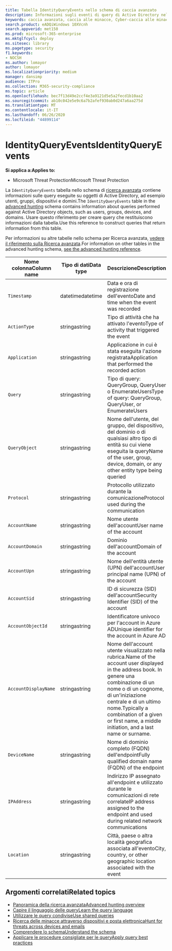 ```yaml
---
title: Tabella IdentityQueryEvents nello schema di caccia avanzato
description: Informazioni sugli eventi di query di Active Directory nella tabella IdentityQueryEvents dello schema di caccia avanzato
keywords: caccia avanzata, caccia alle minacce, Cyber-caccia alle minacce, Microsoft Threat Protection, Microsoft 365, MTP, M365, ricerca, query, telemetria, riferimento allo schema, kusto, tabella, colonna, tipo di dati, descrizione, IdentityQueryEvents, Azure AD, Active Directory, Azure ATP, identità, query LDAP
search.product: eADQiWindows 10XVcnh
search.appverid: met150
ms.prod: microsoft-365-enterprise
ms.mktglfcycl: deploy
ms.sitesec: library
ms.pagetype: security
f1.keywords:
- NOCSH
ms.author: lomayor
author: lomayor
ms.localizationpriority: medium
manager: dansimp
audience: ITPro
ms.collection: M365-security-compliance
ms.topic: article
ms.openlocfilehash: bec7f13d49e2ccf4e3a9121d5e5a2fecd1b10aa2
ms.sourcegitcommit: ab10c042e5e9c6a7b2afef930ab0d247a6aa275d
ms.translationtype: MT
ms.contentlocale: it-IT
ms.lasthandoff: 06/26/2020
ms.locfileid: "44899114"
---
```

# <a name="identityqueryevents"></a><span data-ttu-id="46864-104">IdentityQueryEvents</span><span class="sxs-lookup"><span data-stu-id="46864-104">IdentityQueryEvents</span></span>

<span data-ttu-id="46864-105">**Si applica a:**</span><span class="sxs-lookup"><span data-stu-id="46864-105">**Applies to:**</span></span>
- <span data-ttu-id="46864-106">Microsoft Threat Protection</span><span class="sxs-lookup"><span data-stu-id="46864-106">Microsoft Threat Protection</span></span>

<span data-ttu-id="46864-107">La `IdentityQueryEvents` tabella nello schema di [ricerca avanzata](advanced-hunting-overview.md) contiene informazioni sulle query eseguite su oggetti di Active Directory, ad esempio utenti, gruppi, dispositivi e domini.</span><span class="sxs-lookup"><span data-stu-id="46864-107">The `IdentityQueryEvents` table in the [advanced hunting](advanced-hunting-overview.md) schema contains information about queries performed against Active Directory objects, such as users, groups, devices, and domains.</span></span> <span data-ttu-id="46864-108">Usare questo riferimento per creare query che restituiscono informazioni dalla tabella.</span><span class="sxs-lookup"><span data-stu-id="46864-108">Use this reference to construct queries that return information from this table.</span></span>

<span data-ttu-id="46864-109">Per informazioni su altre tabelle nello schema per Ricerca avanzata, [vedere il riferimento sulla Ricerca avanzata](advanced-hunting-schema-tables.md).</span><span class="sxs-lookup"><span data-stu-id="46864-109">For information on other tables in the advanced hunting schema, [see the advanced hunting reference](advanced-hunting-schema-tables.md).</span></span>

| <span data-ttu-id="46864-110">Nome colonna</span><span class="sxs-lookup"><span data-stu-id="46864-110">Column name</span></span> | <span data-ttu-id="46864-111">Tipo di dati</span><span class="sxs-lookup"><span data-stu-id="46864-111">Data type</span></span> | <span data-ttu-id="46864-112">Descrizione</span><span class="sxs-lookup"><span data-stu-id="46864-112">Description</span></span> |
|-------------|-----------|-------------|
| `Timestamp` | <span data-ttu-id="46864-113">datetime</span><span class="sxs-lookup"><span data-stu-id="46864-113">datetime</span></span> | <span data-ttu-id="46864-114">Data e ora di registrazione dell'evento</span><span class="sxs-lookup"><span data-stu-id="46864-114">Date and time when the event was recorded</span></span> |
| `ActionType` | <span data-ttu-id="46864-115">stringa</span><span class="sxs-lookup"><span data-stu-id="46864-115">string</span></span> | <span data-ttu-id="46864-116">Tipo di attività che ha attivato l'evento</span><span class="sxs-lookup"><span data-stu-id="46864-116">Type of activity that triggered the event</span></span> |
| `Application` | <span data-ttu-id="46864-117">stringa</span><span class="sxs-lookup"><span data-stu-id="46864-117">string</span></span> | <span data-ttu-id="46864-118">Applicazione in cui è stata eseguita l'azione registrata</span><span class="sxs-lookup"><span data-stu-id="46864-118">Application that performed the recorded action</span></span> |
| `Query` | <span data-ttu-id="46864-119">stringa</span><span class="sxs-lookup"><span data-stu-id="46864-119">string</span></span> | <span data-ttu-id="46864-120">Tipo di query: QueryGroup, QueryUser o EnumerateUsers</span><span class="sxs-lookup"><span data-stu-id="46864-120">Type of query: QueryGroup, QueryUser, or EnumerateUsers</span></span> |
| `QueryObject` | <span data-ttu-id="46864-121">stringa</span><span class="sxs-lookup"><span data-stu-id="46864-121">string</span></span> | <span data-ttu-id="46864-122">Nome dell'utente, del gruppo, del dispositivo, del dominio o di qualsiasi altro tipo di entità su cui viene eseguita la query</span><span class="sxs-lookup"><span data-stu-id="46864-122">Name of the user, group, device, domain, or any other entity type being queried</span></span> |
| `Protocol` | <span data-ttu-id="46864-123">stringa</span><span class="sxs-lookup"><span data-stu-id="46864-123">string</span></span> | <span data-ttu-id="46864-124">Protocollo utilizzato durante la comunicazione</span><span class="sxs-lookup"><span data-stu-id="46864-124">Protocol used during the communication</span></span> |
| `AccountName` | <span data-ttu-id="46864-125">stringa</span><span class="sxs-lookup"><span data-stu-id="46864-125">string</span></span> | <span data-ttu-id="46864-126">Nome utente dell'account</span><span class="sxs-lookup"><span data-stu-id="46864-126">User name of the account</span></span> |
| `AccountDomain` | <span data-ttu-id="46864-127">stringa</span><span class="sxs-lookup"><span data-stu-id="46864-127">string</span></span> | <span data-ttu-id="46864-128">Dominio dell'account</span><span class="sxs-lookup"><span data-stu-id="46864-128">Domain of the account</span></span> |
| `AccountUpn` | <span data-ttu-id="46864-129">stringa</span><span class="sxs-lookup"><span data-stu-id="46864-129">string</span></span> | <span data-ttu-id="46864-130">Nome dell'entità utente (UPN) dell'account</span><span class="sxs-lookup"><span data-stu-id="46864-130">User principal name (UPN) of the account</span></span> |
| `AccountSid` | <span data-ttu-id="46864-131">stringa</span><span class="sxs-lookup"><span data-stu-id="46864-131">string</span></span> | <span data-ttu-id="46864-132">ID di sicurezza (SID) dell'account</span><span class="sxs-lookup"><span data-stu-id="46864-132">Security Identifier (SID) of the account</span></span> |
| `AccountObjectId` | <span data-ttu-id="46864-133">stringa</span><span class="sxs-lookup"><span data-stu-id="46864-133">string</span></span> | <span data-ttu-id="46864-134">Identificatore univoco per l'account in Azure AD</span><span class="sxs-lookup"><span data-stu-id="46864-134">Unique identifier for the account in Azure AD</span></span> |
| `AccountDisplayName` | <span data-ttu-id="46864-135">stringa</span><span class="sxs-lookup"><span data-stu-id="46864-135">string</span></span> | <span data-ttu-id="46864-136">Nome dell'account utente visualizzato nella rubrica.</span><span class="sxs-lookup"><span data-stu-id="46864-136">Name of the account user displayed in the address book.</span></span> <span data-ttu-id="46864-137">In genere una combinazione di un nome o di un cognome, di un'iniziazione centrale e di un ultimo nome.</span><span class="sxs-lookup"><span data-stu-id="46864-137">Typically a combination of a given or first name, a middle initiation, and a last name or surname.</span></span> |
| `DeviceName` | <span data-ttu-id="46864-138">stringa</span><span class="sxs-lookup"><span data-stu-id="46864-138">string</span></span> | <span data-ttu-id="46864-139">Nome di dominio completo (FQDN) dell'endpoint</span><span class="sxs-lookup"><span data-stu-id="46864-139">Fully qualified domain name (FQDN) of the endpoint</span></span> |
| `IPAddress` | <span data-ttu-id="46864-140">stringa</span><span class="sxs-lookup"><span data-stu-id="46864-140">string</span></span> | <span data-ttu-id="46864-141">Indirizzo IP assegnato all'endpoint e utilizzato durante le comunicazioni di rete correlate</span><span class="sxs-lookup"><span data-stu-id="46864-141">IP address assigned to the endpoint and used during related network communications</span></span> |
| `Location` | <span data-ttu-id="46864-142">stringa</span><span class="sxs-lookup"><span data-stu-id="46864-142">string</span></span> | <span data-ttu-id="46864-143">Città, paese o altra località geografica associata all'evento</span><span class="sxs-lookup"><span data-stu-id="46864-143">City, country, or other geographic location associated with the event</span></span> |

## <a name="related-topics"></a><span data-ttu-id="46864-144">Argomenti correlati</span><span class="sxs-lookup"><span data-stu-id="46864-144">Related topics</span></span>
- [<span data-ttu-id="46864-145">Panoramica della ricerca avanzata</span><span class="sxs-lookup"><span data-stu-id="46864-145">Advanced hunting overview</span></span>](advanced-hunting-overview.md)
- [<span data-ttu-id="46864-146">Capire il linguaggio delle query</span><span class="sxs-lookup"><span data-stu-id="46864-146">Learn the query language</span></span>](advanced-hunting-query-language.md)
- [<span data-ttu-id="46864-147">Utilizzare le query condivise</span><span class="sxs-lookup"><span data-stu-id="46864-147">Use shared queries</span></span>](advanced-hunting-shared-queries.md)
- [<span data-ttu-id="46864-148">Ricerca delle minacce attraverso dispositivi e posta elettronica</span><span class="sxs-lookup"><span data-stu-id="46864-148">Hunt for threats across devices and emails</span></span>](advanced-hunting-query-emails-devices.md)
- [<span data-ttu-id="46864-149">Comprendere lo schema</span><span class="sxs-lookup"><span data-stu-id="46864-149">Understand the schema</span></span>](advanced-hunting-schema-tables.md)
- [<span data-ttu-id="46864-150">Applicare le procedure consigliate per le query</span><span class="sxs-lookup"><span data-stu-id="46864-150">Apply query best practices</span></span>](advanced-hunting-best-practices.md)
